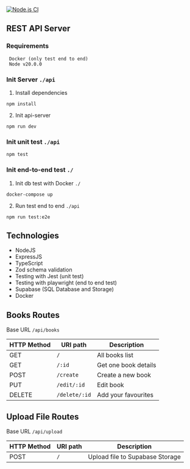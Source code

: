 [![Node.js CI](https://github.com/Carloslt5/technical-bubbo-api-server/actions/workflows/node.js.yml/badge.svg)](https://github.com/Carloslt5/technical-bubbo-api-server/actions/workflows/node.js.yml)

## REST API Server

### Requirements

```
 Docker (only test end to end)
 Node v20.0.0
```

### Init Server `./api`

1. Install dependencies

```
npm install
```

2. Init api-server

```
npm run dev
```

### Init unit test `./api`

```
npm test
```

### Init end-to-end test `./`

1. Init db test with Docker `./`

```
docker-compose up
```

2. Run test end to end `./api`

```
npm run test:e2e
```

## Technologies

- NodeJS
- ExpressJS
- TypeScript
- Zod schema validation
- Testing with Jest (unit test)
- Testing with playwright (end to end test)
- Supabase (SQL Database and Storage)
- Docker

## Books Routes

Base URL `/api/books`

| HTTP Method | URI path      | Description          |
| ----------- | ------------- | -------------------- |
| GET         | `/`           | All books list       |
| GET         | `/:id`        | Get one book details |
| POST        | `/create`     | Create a new book    |
| PUT         | `/edit/:id`   | Edit book            |
| DELETE      | `/delete/:id` | Add your favourites  |

## Upload File Routes

Base URL `/api/upload`

| HTTP Method | URI path | Description                     |
| ----------- | -------- | ------------------------------- |
| POST        | `/`      | Upload file to Supabase Storage |
